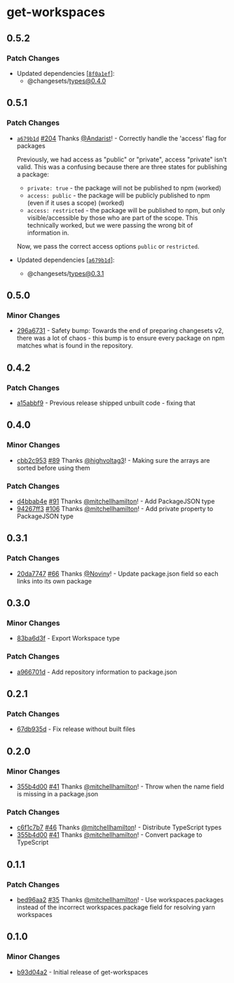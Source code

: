# get-workspaces

## 0.5.2

### Patch Changes

- Updated dependencies [[`8f0a1ef`](https://github.com/atlassian/changesets/commit/8f0a1ef327563512f471677ef0ca99d30da009c0)]:
  - @changesets/types@0.4.0

## 0.5.1

### Patch Changes

- [`a679b1d`](https://github.com/atlassian/changesets/commit/a679b1dcdcb56652d31536e2d6326ba02a9dfe62) [#204](https://github.com/atlassian/changesets/pull/204) Thanks [@Andarist](https://github.com/Andarist)! - Correctly handle the 'access' flag for packages

  Previously, we had access as "public" or "private", access "private" isn't valid. This was a confusing because there are three states for publishing a package:

  - `private: true` - the package will not be published to npm (worked)
  - `access: public` - the package will be publicly published to npm (even if it uses a scope) (worked)
  - `access: restricted` - the package will be published to npm, but only visible/accessible by those who are part of the scope. This technically worked, but we were passing the wrong bit of information in.

  Now, we pass the correct access options `public` or `restricted`.

- Updated dependencies [[`a679b1d`](https://github.com/atlassian/changesets/commit/a679b1dcdcb56652d31536e2d6326ba02a9dfe62)]:
  - @changesets/types@0.3.1

## 0.5.0

### Minor Changes

- [296a6731](https://github.com/atlassian/changesets/commit/296a6731) - Safety bump: Towards the end of preparing changesets v2, there was a lot of chaos - this bump is to ensure every package on npm matches what is found in the repository.

## 0.4.2

### Patch Changes

- [a15abbf9](https://github.com/changesets/changesets/commit/a15abbf9) - Previous release shipped unbuilt code - fixing that

## 0.4.0

### Minor Changes

- [cbb2c953](https://github.com/changesets/changesets/commit/cbb2c953) [#89](https://github.com/changesets/changesets/pull/89) Thanks [@highvoltag3](https://github.com/highvoltag3)! - Making sure the arrays are sorted before using them

### Patch Changes

- [d4bbab4e](https://github.com/changesets/changesets/commit/d4bbab4e) [#91](https://github.com/changesets/changesets/pull/91) Thanks [@mitchellhamilton](https://github.com/mitchellhamilton)! - Add PackageJSON type
- [94267ff3](https://github.com/changesets/changesets/commit/94267ff3) [#106](https://github.com/changesets/changesets/pull/106) Thanks [@mitchellhamilton](https://github.com/mitchellhamilton)! - Add private property to PackageJSON type

## 0.3.1

### Patch Changes

- [20da7747](https://github.com/changesets/changesets/commit/20da7747) [#66](https://github.com/changesets/changesets/pull/66) Thanks [@Noviny](https://github.com/Noviny)! - Update package.json field so each links into its own package

## 0.3.0

### Minor Changes

- [83ba6d3f](https://github.com/Noviny/changesets/commit/83ba6d3f) - Export Workspace type

### Patch Changes

- [a966701d](https://github.com/Noviny/changesets/commit/a966701d) - Add repository information to package.json

## 0.2.1

### Patch Changes

- [67db935d](https://github.com/Noviny/changesets/commit/67db935d) - Fix release without built files

## 0.2.0

### Minor Changes

- [355b4d00](https://github.com/Noviny/changesets/commit/355b4d00) [#41](https://github.com/Noviny/changesets/pulls/41) Thanks [@mitchellhamilton](https://github.com/mitchellhamilton)! - Throw when the name field is missing in a package.json

### Patch Changes

- [c6f1c7b7](https://github.com/Noviny/changesets/commit/c6f1c7b7) [#46](https://github.com/Noviny/changesets/pulls/46) Thanks [@mitchellhamilton](https://github.com/mitchellhamilton)! - Distribute TypeScript types
- [355b4d00](https://github.com/Noviny/changesets/commit/355b4d00) [#41](https://github.com/Noviny/changesets/pulls/41) Thanks [@mitchellhamilton](https://github.com/mitchellhamilton)! - Convert package to TypeScript

## 0.1.1

### Patch Changes

- [bed96aa2](https://github.com/Noviny/changesets/commit/bed96aa2) [#35](https://github.com/Noviny/changesets/pulls/35) Thanks [@mitchellhamilton](https://github.com/mitchellhamilton)! - Use workspaces.packages instead of the incorrect workspaces.package field for resolving yarn workspaces

## 0.1.0

### Minor Changes

- [b93d04a2](https://github.com/Noviny/changesets/commit/b93d04a2) - Initial release of get-workspaces
